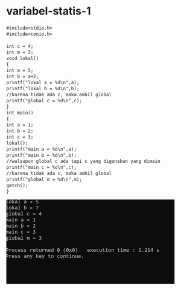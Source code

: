 # variabel-statis-1

    #include<stdio.h>
    #include<conio.h>

    int c = 4;
    int m = 3;
    void lokal()
    {
    int a = 5;
    int b = a+2;
    printf("lokal a = %d\n",a);
    printf("lokal b = %d\n",b);
    //karena tidak ada c, maka ambil global
    printf("global c = %d\n",c);
    }
    int main()
    {
    int a = 1;
    int b = 2;
    int c = 3;
    lokal();
    printf("main a = %d\n",a);
    printf("main b = %d\n",b);
    //walaupun global c ada tapi c yang digunakan yang dimain
    printf("main c = %d\n",c);
    //karena tidak ada c, maka ambil global
    printf("global m = %d\n",m);
    getch();
    }
    
![img](https://raw.githubusercontent.com/VIKTORKEVIN/variabel-statis-1/master/variabel%20statis%201.png)
